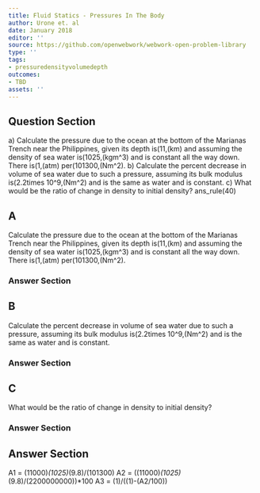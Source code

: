 ```yaml
---
title: Fluid Statics - Pressures In The Body
author: Urone et. al
date: January 2018
editor: ''
source: https://github.com/openwebwork/webwork-open-problem-library
type: ''
tags:
- pressuredensityvolumedepth
outcomes:
- TBD
assets: ''
---
```


## Question Section 

a) Calculate the pressure due to the ocean at the bottom of the Marianas Trench near the Philippines, given its depth is(11,(km) and assuming the density of sea water is(1025,(kgm^3) and is constant all the way down. There is(1,(atm) per(101300,(Nm^2).
b) Calculate the percent decrease in volume of sea water due to such a pressure, assuming its bulk modulus is(2.2times 10^9,(Nm^2) and is the same as water and is constant.
c) What would be the ratio of change in density to initial density?
ans_rule(40)
## A
Calculate the pressure due to the ocean at the bottom of the Marianas Trench near the Philippines, given its depth is(11,(km) and assuming the density of sea water is(1025,(kgm^3) and is constant all the way down. There is(1,(atm) per(101300,(Nm^2).
### Answer Section
## B
Calculate the percent decrease in volume of sea water due to such a pressure, assuming its bulk modulus is(2.2times 10^9,(Nm^2) and is the same as water and is constant.
### Answer Section
## C
What would be the ratio of change in density to initial density?
### Answer Section


## Answer Section

A1 = (11000)*(1025)*(9.8)/(101300)
A2 = ((11000)*(1025)*(9.8)/(2200000000))*100
A3 = (1)/((1)-(A2/100))
